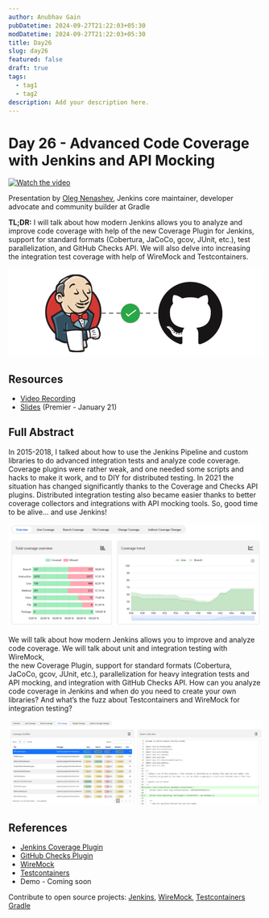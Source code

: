 ```yaml
---
author: Anubhav Gain
pubDatetime: 2024-09-27T21:22:03+05:30
modDatetime: 2024-09-27T21:22:03+05:30
title: Day26
slug: day26
featured: false
draft: true
tags:
  - tag1
  - tag2
description: Add your description here.
---
```


# Day 26 - Advanced Code Coverage with Jenkins and API Mocking

[![Watch the video](/thumbnails/day26.png)](https://www.youtube.com/watch?v=ZBaQ71CI_lI)

Presentation by [Oleg Nenashev](https://linktr.ee/onenashev),
Jenkins core maintainer, developer advocate and community builder at Gradle

**TL;DR:** I will talk about how modern Jenkins allows you to analyze
and improve code coverage with help of the new Coverage Plugin for Jenkins,
support for standard formats (Cobertura, JaCoCo, gcov, JUnit, etc.),
test parallelization, and GitHub Checks API.
We will also delve into increasing the integration test coverage with help of WireMock and Testcontainers.

![Jenkins and GitHub Checks](.//Images/day26-1.png)

## Resources

- [Video Recording](https://www.youtube.com/watch?v=ZBaQ71CI_lI)
- [Slides](https://speakerdeck.com/onenashev/advanced-code-coverage-with-jenkins-github-and-api-mocking/) (Premier - January 21)

## Full Abstract

In 2015-2018, I talked about how to use the Jenkins Pipeline and custom libraries to do advanced integration tests and analyze code coverage.
Coverage plugins were rather weak, and one needed some scripts and hacks to make it work, and to DIY for distributed testing. In 2021 the situation has changed significantly thanks to the Coverage and Checks API plugins.
Distributed integration testing also became easier thanks to better coverage collectors and integrations with API mocking tools. So, good time to be alive… and use Jenkins!

![Jenkins and GitHub Checks](.//Images/day26-2.png)

We will talk about how modern Jenkins allows you to improve and analyze code coverage.
We will talk about unit and integration testing with WireMock,  
the new Coverage Plugin,
support for standard formats (Cobertura, JaCoCo, gcov, JUnit, etc.),
parallelization for heavy integration tests and API mocking, and integration with GitHub Checks API.
How can you analyze code coverage in Jenkins and when do you need to create your own libraries?
And what’s the fuzz about Testcontainers and WireMock for integration testing?

![Jenkins and GitHub Checks](.//Images/day26-3.png)

## References

- [Jenkins Coverage Plugin](https://plugins.jenkins.io/coverage/)
- [GitHub Checks Plugin](https://plugins.jenkins.io/github-checks/)
- [WireMock](https://wiremock.org/)
- [Testcontainers](https://www.testcontainers.org/)
- Demo - Coming soon

Contribute to open source projects:
[Jenkins](https://www.jenkins.io/participate),
[WireMock](https://wiremock.org/participate),
[Testcontainers](https://java.testcontainers.org/contributing/)
[Gradle](https://gradle.org/resources/)
